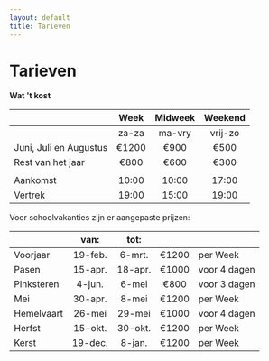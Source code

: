 ```yaml
---
layout: default
title: Tarieven
---
```

# Tarieven


**Wat 't kost**

|                         |  Week   | Midweek | Weekend |
| ----------------------- | :-----: | :-----: | :-----: |
|                         | za-za   | ma-vry  | vrij-zo |
| Juni, Juli en Augustus  | €1200  |  €900   |  €500   |
| Rest van het jaar       |  €800   |  €600   |  €300   |
|                         |         |         |         |
| Aankomst                | 10:00   |  10:00  |  17:00  |
| Vertrek                 | 19:00   |  15:00  |  19:00  |



Voor schoolvakanties zijn er aangepaste prijzen:

|                         |  van:   |  tot:   |         |              |
| ----------------------- | :-----: | :-----: | :-----: | ------------ |
| Voorjaar                | 19-feb. | 6-mrt.  | €1200  | per Week     |
| Pasen                   | 15-apr. | 18-apr. | €1000  | voor 4 dagen |
| Pinksteren              | 4-jun.  |  6-mei  |  €800   | voor 3 dagen |
| Mei                     | 30-apr. |  8-mei  | €1200  | per Week     |
| Hemelvaart              | 26-mei  | 29-mei  | €1000  | voor 4 dagen |
| Herfst                  | 15-okt. | 30-okt. | €1200  | per Week     |
| Kerst                   | 19-dec. | 8-jan.  | €1200  | per Week     |
